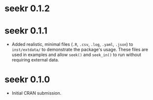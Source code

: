 # seekr 0.1.2

# seekr 0.1.1

* Added realistic, minimal files (`.R`, `.csv`, `.log`, `.yaml`, `.json`) to 
`inst/extdata/` to demonstrate the package's usage. These files are used in 
examples and allow `seek()` and `seek_in()` to run without requiring external data.

# seekr 0.1.0

* Initial CRAN submission.
